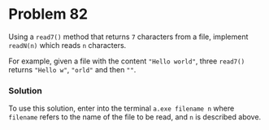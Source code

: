 # Problem 82
Using a `read7()` method that returns `7` characters from a file, implement
`readN(n)` which reads `n` characters.

For example, given a file with the content `"Hello world"`, three `read7()`
returns `"Hello w"`, `"orld"` and then `""`.

### Solution
To use this solution, enter into the terminal `a.exe filename n` where 
`filename` refers to the name of the file to be read, and `n` is described
above.